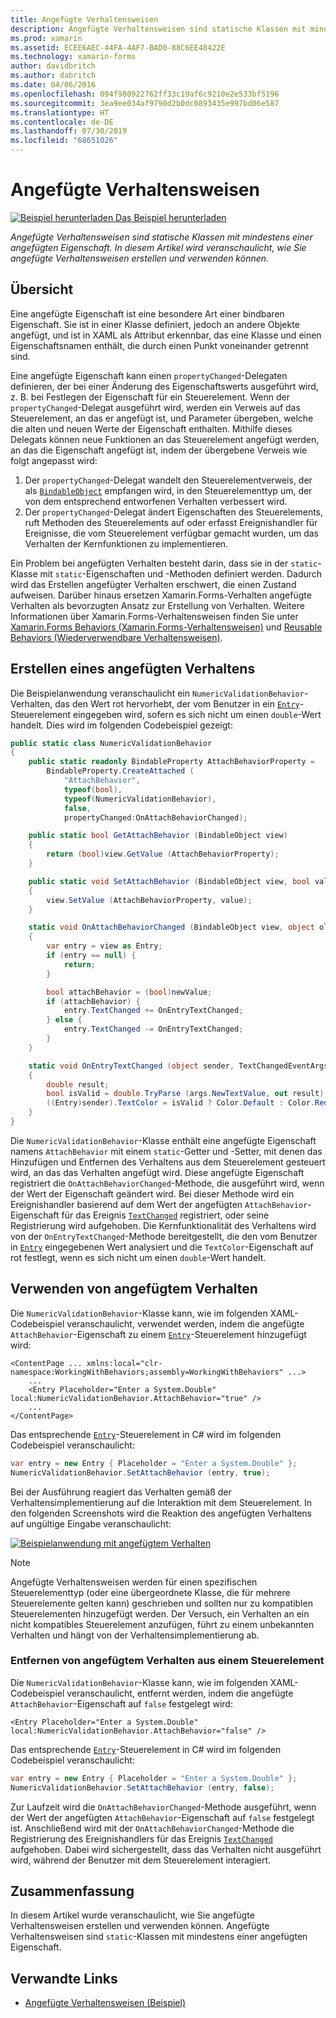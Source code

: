 ```yaml
---
title: Angefügte Verhaltensweisen
description: Angefügte Verhaltensweisen sind statische Klassen mit mindestens einer angefügten Eigenschaft. In diesem Artikel wird veranschaulicht, wie Sie angefügte Verhaltensweisen erstellen und verwenden können.
ms.prod: xamarin
ms.assetid: ECEE6AEC-44FA-4AF7-BAD0-88C6EE48422E
ms.technology: xamarin-forms
author: davidbritch
ms.author: dabritch
ms.date: 04/06/2016
ms.openlocfilehash: 094f980922762ff33c19af6c9210e2e533bf5196
ms.sourcegitcommit: 3ea9ee034af9790d2b0dc0893435e997bd06e587
ms.translationtype: HT
ms.contentlocale: de-DE
ms.lasthandoff: 07/30/2019
ms.locfileid: "68651026"
---
```

# <a name="attached-behaviors"></a>Angefügte Verhaltensweisen

[![Beispiel herunterladen](~/media/shared/download.png) Das Beispiel herunterladen](https://docs.microsoft.com/samples/xamarin/xamarin-forms-samples/behaviors-attachednumericvalidationbehavior)

_Angefügte Verhaltensweisen sind statische Klassen mit mindestens einer angefügten Eigenschaft. In diesem Artikel wird veranschaulicht, wie Sie angefügte Verhaltensweisen erstellen und verwenden können._

## <a name="overview"></a>Übersicht

Eine angefügte Eigenschaft ist eine besondere Art einer bindbaren Eigenschaft. Sie ist in einer Klasse definiert, jedoch an andere Objekte angefügt, und ist in XAML als Attribut erkennbar, das eine Klasse und einen Eigenschaftsnamen enthält, die durch einen Punkt voneinander getrennt sind.

Eine angefügte Eigenschaft kann einen `propertyChanged`-Delegaten definieren, der bei einer Änderung des Eigenschaftswerts ausgeführt wird, z. B. bei Festlegen der Eigenschaft für ein Steuerelement. Wenn der `propertyChanged`-Delegat ausgeführt wird, werden ein Verweis auf das Steuerelement, an das er angefügt ist, und Parameter übergeben, welche die alten und neuen Werte der Eigenschaft enthalten. Mithilfe dieses Delegats können neue Funktionen an das Steuerelement angefügt werden, an das die Eigenschaft angefügt ist, indem der übergebene Verweis wie folgt angepasst wird:

1. Der `propertyChanged`-Delegat wandelt den Steuerelementverweis, der als [`BindableObject`](xref:Xamarin.Forms.BindableObject) empfangen wird, in den Steuerelementtyp um, der von dem entsprechend entworfenen Verhalten verbessert wird.
1. Der `propertyChanged`-Delegat ändert Eigenschaften des Steuerelements, ruft Methoden des Steuerelements auf oder erfasst Ereignishandler für Ereignisse, die vom Steuerelement verfügbar gemacht wurden, um das Verhalten der Kernfunktionen zu implementieren.

Ein Problem bei angefügten Verhalten besteht darin, dass sie in der `static`-Klasse mit `static`-Eigenschaften und -Methoden definiert werden. Dadurch wird das Erstellen angefügter Verhalten erschwert, die einen Zustand aufweisen. Darüber hinaus ersetzen Xamarin.Forms-Verhalten angefügte Verhalten als bevorzugten Ansatz zur Erstellung von Verhalten. Weitere Informationen über Xamarin.Forms-Verhaltensweisen finden Sie unter [Xamarin.Forms Behaviors (Xamarin.Forms-Verhaltensweisen)](~/xamarin-forms/app-fundamentals/behaviors/creating.md) und [Reusable Behaviors (Wiederverwendbare Verhaltensweisen)](~/xamarin-forms/app-fundamentals/behaviors/reusable/index.md).

## <a name="creating-an-attached-behavior"></a>Erstellen eines angefügten Verhaltens

Die Beispielanwendung veranschaulicht ein `NumericValidationBehavior`-Verhalten, das den Wert rot hervorhebt, der vom Benutzer in ein [`Entry`](xref:Xamarin.Forms.Entry)-Steuerelement eingegeben wird, sofern es sich nicht um einen `double`-Wert handelt. Dies wird im folgenden Codebeispiel gezeigt:

```csharp
public static class NumericValidationBehavior
{
    public static readonly BindableProperty AttachBehaviorProperty =
        BindableProperty.CreateAttached (
            "AttachBehavior",
            typeof(bool),
            typeof(NumericValidationBehavior),
            false,
            propertyChanged:OnAttachBehaviorChanged);

    public static bool GetAttachBehavior (BindableObject view)
    {
        return (bool)view.GetValue (AttachBehaviorProperty);
    }

    public static void SetAttachBehavior (BindableObject view, bool value)
    {
        view.SetValue (AttachBehaviorProperty, value);
    }

    static void OnAttachBehaviorChanged (BindableObject view, object oldValue, object newValue)
    {
        var entry = view as Entry;
        if (entry == null) {
            return;
        }

        bool attachBehavior = (bool)newValue;
        if (attachBehavior) {
            entry.TextChanged += OnEntryTextChanged;
        } else {
            entry.TextChanged -= OnEntryTextChanged;
        }
    }

    static void OnEntryTextChanged (object sender, TextChangedEventArgs args)
    {
        double result;
        bool isValid = double.TryParse (args.NewTextValue, out result);
        ((Entry)sender).TextColor = isValid ? Color.Default : Color.Red;
    }
}
```

Die `NumericValidationBehavior`-Klasse enthält eine angefügte Eigenschaft namens `AttachBehavior` mit einem `static`-Getter und -Setter, mit denen das Hinzufügen und Entfernen des Verhaltens aus dem Steuerelement gesteuert wird, an das das Verhalten angefügt wird. Diese angefügte Eigenschaft registriert die `OnAttachBehaviorChanged`-Methode, die ausgeführt wird, wenn der Wert der Eigenschaft geändert wird. Bei dieser Methode wird ein Ereignishandler basierend auf dem Wert der angefügten `AttachBehavior`-Eigenschaft für das Ereignis [`TextChanged`](xref:Xamarin.Forms.Entry.TextChanged) registriert, oder seine Registrierung wird aufgehoben. Die Kernfunktionalität des Verhaltens wird von der `OnEntryTextChanged`-Methode bereitgestellt, die den vom Benutzer in [`Entry`](xref:Xamarin.Forms.Entry) eingegebenen Wert analysiert und die `TextColor`-Eigenschaft auf rot festlegt, wenn es sich nicht um einen `double`-Wert handelt.

## <a name="consuming-an-attached-behavior"></a>Verwenden von angefügtem Verhalten

Die `NumericValidationBehavior`-Klasse kann, wie im folgenden XAML-Codebeispiel veranschaulicht, verwendet werden, indem die angefügte `AttachBehavior`-Eigenschaft zu einem [`Entry`](xref:Xamarin.Forms.Entry)-Steuerelement hinzugefügt wird:

```xaml
<ContentPage ... xmlns:local="clr-namespace:WorkingWithBehaviors;assembly=WorkingWithBehaviors" ...>
    ...
    <Entry Placeholder="Enter a System.Double" local:NumericValidationBehavior.AttachBehavior="true" />
    ...
</ContentPage>
```

Das entsprechende [`Entry`](xref:Xamarin.Forms.Entry)-Steuerelement in C# wird im folgenden Codebeispiel veranschaulicht:

```csharp
var entry = new Entry { Placeholder = "Enter a System.Double" };
NumericValidationBehavior.SetAttachBehavior (entry, true);
```

Bei der Ausführung reagiert das Verhalten gemäß der Verhaltensimplementierung auf die Interaktion mit dem Steuerelement. In den folgenden Screenshots wird die Reaktion des angefügten Verhaltens auf ungültige Eingabe veranschaulicht:

[![](attached-images/screenshots-sml.png "Beispielanwendung mit angefügtem Verhalten")](attached-images/screenshots.png#lightbox "Beispielanwendung mit angefügtem Verhalten")

> [!NOTE]
> Angefügte Verhaltensweisen werden für einen spezifischen Steuerelementtyp (oder eine übergeordnete Klasse, die für mehrere Steuerelemente gelten kann) geschrieben und sollten nur zu kompatiblen Steuerelementen hinzugefügt werden. Der Versuch, ein Verhalten an ein nicht kompatibles Steuerelement anzufügen, führt zu einem unbekannten Verhalten und hängt von der Verhaltensimplementierung ab.

### <a name="removing-an-attached-behavior-from-a-control"></a>Entfernen von angefügtem Verhalten aus einem Steuerelement

Die `NumericValidationBehavior`-Klasse kann, wie im folgenden XAML-Codebeispiel veranschaulicht, entfernt werden, indem die angefügte `AttachBehavior`-Eigenschaft auf `false` festgelegt wird:

```xaml
<Entry Placeholder="Enter a System.Double" local:NumericValidationBehavior.AttachBehavior="false" />
```

Das entsprechende [`Entry`](xref:Xamarin.Forms.Entry)-Steuerelement in C# wird im folgenden Codebeispiel veranschaulicht:

```csharp
var entry = new Entry { Placeholder = "Enter a System.Double" };
NumericValidationBehavior.SetAttachBehavior (entry, false);
```

Zur Laufzeit wird die `OnAttachBehaviorChanged`-Methode ausgeführt, wenn der Wert der angefügten `AttachBehavior`-Eigenschaft auf `false` festgelegt ist. Anschließend wird mit der `OnAttachBehaviorChanged`-Methode die Registrierung des Ereignishandlers für das Ereignis [`TextChanged`](xref:Xamarin.Forms.Entry.TextChanged) aufgehoben. Dabei wird sichergestellt, dass das Verhalten nicht ausgeführt wird, während der Benutzer mit dem Steuerelement interagiert.

## <a name="summary"></a>Zusammenfassung

In diesem Artikel wurde veranschaulicht, wie Sie angefügte Verhaltensweisen erstellen und verwenden können. Angefügte Verhaltensweisen sind `static`-Klassen mit mindestens einer angefügten Eigenschaft.


## <a name="related-links"></a>Verwandte Links

- [Angefügte Verhaltensweisen (Beispiel)](https://docs.microsoft.com/samples/xamarin/xamarin-forms-samples/behaviors-attachednumericvalidationbehavior)
